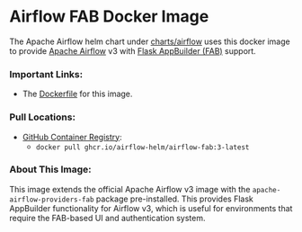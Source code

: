 # Airflow FAB Docker Image

The Apache Airflow helm chart under [charts/airflow](https://github.com/airflow-helm/charts/tree/main/charts/airflow) uses this docker image to provide [Apache Airflow](https://airflow.apache.org/) v3 with [Flask AppBuilder (FAB)](https://flask-appbuilder.readthedocs.io/) support.

### Important Links:
- The [Dockerfile](https://github.com/airflow-helm/charts/blob/main/images/airflow-fab/3/Dockerfile) for this image.

### Pull Locations:
- [GitHub Container Registry](http://ghcr.io/airflow-helm/airflow-fab):
  - `docker pull ghcr.io/airflow-helm/airflow-fab:3-latest`

### About This Image:
This image extends the official Apache Airflow v3 image with the `apache-airflow-providers-fab` package pre-installed. This provides Flask AppBuilder functionality for Airflow v3, which is useful for environments that require the FAB-based UI and authentication system.
